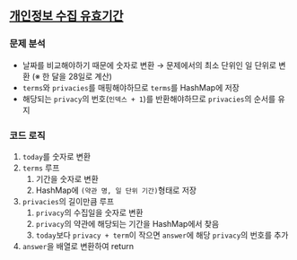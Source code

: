 ## [개인정보 수집 유효기간](https://school.programmers.co.kr/learn/courses/30/lessons/150370)

### 문제 분석
- 날짜를 비교해야하기 때문에 숫자로 변환 → 문제에서의 최소 단위인 일 단위로 변환 (※ 한 달을 28일로 계산)
- `terms`와 `privacies`를 매핑해야하므로 `terms`를 HashMap에 저장
- 해당되는 `privacy`의 번호(`인덱스 + 1`)를 반환해야하므로 `privacies`의 순서를 유지

### 코드 로직
1. `today`를 숫자로 변환
2. `terms` 루프
   1. 기간을 숫자로 변환
   2. HashMap에 `(약관 명, 일 단위 기간)`형태로 저장
3. `privacies`의 길이만큼 루프
   1. `privacy`의 수집일을 숫자로 변환
   2. `privacy`의 약관에 해당되는 기간을 HashMap에서 찾음
   3. `today`보다 `privacy + term`이 작으면 `answer`에 해당 `privacy`의 번호를 추가
4. `answer`을 배열로 변환하여 return
